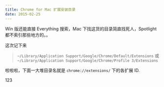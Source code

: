 ```yaml
---
title: Chrome for Mac 扩展安装目录
date: 2015-02-25
---
```


Win 版还能直接 Everything 搜索，Mac 下找这货的目录简直找死人，Spotlight 都不索引那些地方的。。

这次记下来

> `~/Library/Application Support/Google/Chrome/Default/Extensions`
或
`~/Library/Application Support/Google/Chrome/Profile 3/Extensions`


啦啦啦，下面一大堆目录名就是 `chrome://extensions/` 下的各扩展 ID.

123
